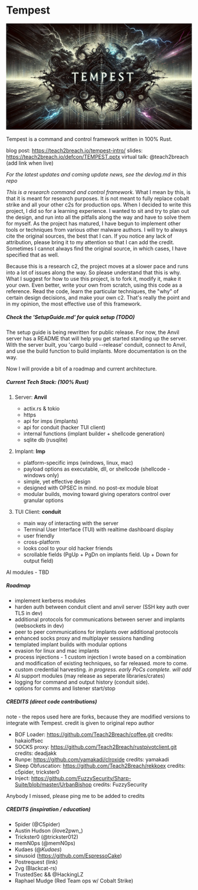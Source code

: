 # Tempest

![](tempest_complete.gif)

Tempest is a command and control framework written in 100% Rust.

blog post: https://teach2breach.io/tempest-intro/
slides: https://teach2breach.io/defcon/TEMPEST.pptx 
virtual talk: @teach2breach (add link when live)

*For the latest updates and coming update news, see the devlog.md in this repo*

*This is a research command and control framework.* What I mean by this, is that it is meant for research purposes. It is not meant to fully replace cobalt strike and all your other c2s for production ops. When I decided to write this project, I did so for a learning experience. I wanted to sit and try to plan out the design, and run into all the pitfalls along the way and have to solve them for myself. As the project has matured, I have begun to implement other tools or techniques from various other malware authors. I will try to always cite the original sources, the best that I can. If you notice any lack of attribution, please bring it to my attention so that I can add the credit. Sometimes I cannot always find the original source, in which cases, I have specified that as well.

Because this is a research c2, the project moves at a slower pace and runs into a lot of issues along the way. So please understand that this is why. What I suggest for how to use this project, is to fork it, modify it, make it your own. Even better, write your own from scratch, using this code as a reference. Read the code, learn the particular techniques, the "why" of certain design decisions, and make your own c2. That's really the point and in my opinion, the most effective use of this framework.

##### Check the 'SetupGuide.md' for quick setup (TODO)
The setup guide is being rewritten for public release.
For now, the Anvil server has a README that will help you get started standing up the server. With the server built, you 'cargo build --release' conduit, connect to Anvil, and use the build function to build implants. 
More documentation is on the way.

Now I will provide a bit of a roadmap and current architecture.

##### Current Tech Stack: (100% Rust)

1. Server: **Anvil**
   
   - actix.rs & tokio
   - https
   - api for imps (implants)
   - api for conduit (hacker TUI client)
   - internal functions (implant builder + shellcode generation)
   - sqlite db (rusqlite)

2. Implant: **Imp**
   
   - platform-specific imps (windows, linux, mac)
   - payload options as executable, dll, or shellcode (shellcode - windows only)
   - simple, yet effective design
   - designed with OPSEC in mind. no post-ex module bloat
   - modular builds, moving toward giving operators control over granular options

3. TUI Client: **conduit**
   
   - main way of interacting with the server
   - Terminal User Interface (TUI) with realtime dashboard display
   - user friendly
   - cross-platform
   - looks cool to your old hacker friends
   - scrollable fields (PgUp + PgDn on implants field. Up + Down for output field)

AI modules - TBD

##### Roadmap

- implement kerberos modules
- harden auth between conduit client and anvil server (SSH key auth over TLS in dev)
- additional protocols for communications between server and implants (websockets in dev)
- peer to peer communications for implants over additional protocols
- enhanced socks proxy and multiplayer sessions handling
- templated implant builds with modular options
- evasion for linux and mac implants
- process injections - 1 custom injection I wrote based on a combination and modification of existing techniques, so far released. more to come.
- custom credential harvesting. *in progress. early PoCs complete. will add*
- AI support modules (may release as seperate libraries/crates)
- logging for command and output history (conduit side). 
- options for comms and listener start/stop

##### CREDITS (direct code contributions)
note - the repos used here are forks, because they are modified versions to integrate with Tempest. credit is given to original repo author
- BOF Loader: https://github.com/Teach2Breach/coffee.git credits: hakaioffsec
- SOCKS proxy: https://github.com/Teach2Breach/rustpivotclient.git credits: deadjakk
- Runpe: https://github.com/yamakadi/clroxide credits: yamakadi
- Sleep Obfuscation: https://github.com/Teach2Breach/rekkoex credits: c5pider, trickster0
- Inject: https://github.com/FuzzySecurity/Sharp-Suite/blob/master/UrbanBishop credits: FuzzySecurity

Anybody I missed, please ping me to be added to credits

##### CREDITS (inspiration / education)
- 5pider (@C5pider) 
- Austin Hudson (ilove2pwn_)
- Trickster0 (@trickster012)
- memN0ps (@memN0ps)
- Kudaes (@_Kudaes_)
- sinusoid (https://github.com/EspressoCake)
- Postrequest (link)
- 2vg (Blackcat-rs)
- TrustedSec && @HackingLZ
- Raphael Mudge (Red Team ops w/ Cobalt Strike)
